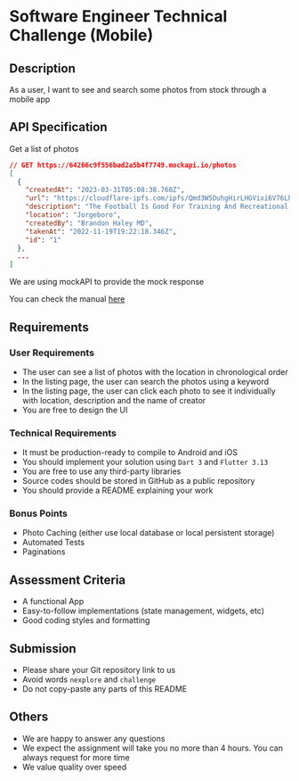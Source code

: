 # Software Engineer Technical Challenge (Mobile)

## Description

As a user, I want to see and search some photos from stock through a mobile app

## API Specification

Get a list of photos

```json
// GET https://64266c9f556bad2a5b4f7749.mockapi.io/photos
[
  {
    "createdAt": "2023-03-31T05:08:38.768Z",
    "url": "https://cloudflare-ipfs.com/ipfs/Qmd3W5DuhgHirLHGVixi6V76LhCkZUz6pnFt5AJBiyvHye/avatar/855.jpg",
    "description": "The Football Is Good For Training And Recreational Purposes",
    "location": "Jorgeboro",
    "createdBy": "Brandon Haley MD",
    "takenAt": "2022-11-19T19:22:18.346Z",
    "id": "1"
  },
  ...
]
```

We are using mockAPI to provide the mock response

You can check the manual [here](https://github.com/mockapi-io/docs/wiki "https://github.com/mockapi-io/docs/wiki")

## Requirements

### User Requirements
- The user can see a list of photos with the location in chronological order
- In the listing page, the user can search the photos using a keyword
- In the listing page, the user can click each photo to see it individually with location, description and the name of creator
- You are free to design the UI

### Technical Requirements
- It must be production-ready to compile to Android and iOS
- You should implement your solution using `Dart 3` and `Flutter 3.13`
- You are free to use any third-party libraries
- Source codes should be stored in GitHub as a public repository
- You should provide a README explaining your work

### Bonus Points
- Photo Caching (either use local database or local persistent storage)
- Automated Tests
- Paginations

## Assessment Criteria
- A functional App
- Easy-to-follow implementations (state management, widgets, etc)
- Good coding styles and formatting

## Submission
- Please share your Git repository link to us
- Avoid words `nexplore` and `challenge`
- Do not copy-paste any parts of this README

## Others
- We are happy to answer any questions
- We expect the assignment will take you no more than 4 hours. You can always request for more time
- We value quality over speed
